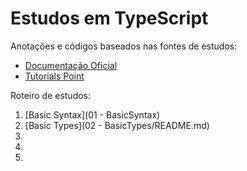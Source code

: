 # Estudos em TypeScript

Anotações e códigos baseados nas fontes de estudos:
 - [Documentação Oficial](https://www.typescriptlang.org/docs/tutorial.html)
 - [Tutorials Point](https://www.tutorialspoint.com/typescript/index.htm)

Roteiro de estudos:

1. [Basic Syntax](01 - BasicSyntax)
1. [Basic Types](02 - BasicTypes/README.md)
1. []()
1. []()
1. []()
